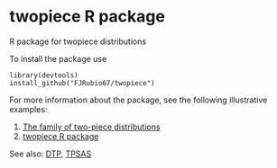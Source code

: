 # twopiece R package

R package for twopiece distributions

To install the package use

```
library(devtools)
install_github("FJRubio67/twopiece")
```

For more information about the package, see the following illustrative examples:

  1. [The family of two-piece distributions](https://rpubs.com/FJRubio/TPD)
  2. [twopiece R package](https://rpubs.com/FJRubio/twopiece)
  
  See also: [DTP](https://github.com/FJRubio67/DTP), [TPSAS](https://github.com/FJRubio67/TPSAS)
